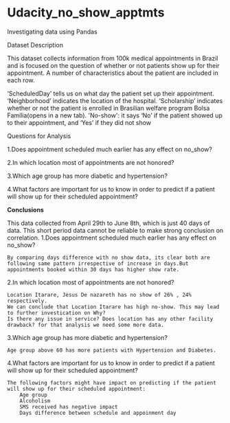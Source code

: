 # Udacity_no_show_apptmts
Investigating data using Pandas

Dataset Description

This dataset collects information from 100k medical appointments in Brazil and is focused on the question of whether or not patients show up for their appointment. A number of characteristics about the patient are included in each row.

‘ScheduledDay’ tells us on what day the patient set up their appointment.
‘Neighborhood’ indicates the location of the hospital.
‘Scholarship’ indicates whether or not the patient is enrolled in Brasilian welfare program Bolsa Família(opens in a new tab).
'No-show': it says ‘No’ if the patient showed up to their appointment, and ‘Yes’ if they did not show

Questions for Analysis

1.Does appointment scheduled much earlier has any effect on no_show?

2.In which location most of appointments are not honored?

3.Which age group has more diabetic and hypertension?

4.What factors are important for us to know in order to predict if a patient will show up for their scheduled appointment?


**Conclusions**

This data collected from April 29th to June 8th, which is just 40 days of data. This short period data cannot be reliable to make strong conclusion on correlation.
1.Does appointment scheduled much earlier has any effect on no_show?

    By comparing days difference with no show data, its clear both are following same pattern irrespective of increase in days.But appointments booked within 30 days has higher show rate.

2.In which location most of appointments are not honored?

    Location Itarare, Jesus De nazareth has no show of 26% , 24% respectively.
    We can conclude that Location Itarare has high no-show. This may lead to further investication on Why?
    Is there any issue in service? Does location has any other facility drawback? for that analysis we need some more data.

3.Which age group has more diabetic and hypertension?

    Age group above 60 has more patients with Hypertension and Diabetes.

4.What factors are important for us to know in order to predict if a patient will show up for their scheduled appointment?

    The following factors might have impact on predicting if the patient will show up for their scheduled appointment:
        Age group
        Alcoholism
        SMS received has negative impact
        Days difference between schedule and appoinment day
